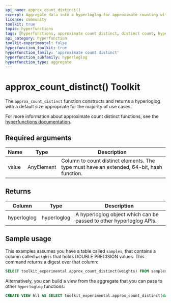 ```yaml
---
api_name: approx_count_distinct()
excerpt: Aggregate data into a hyperloglog for approximate counting without having to specify the number of buckets.
license: community
toolkit: true
topic: hyperfunctions
tags: [hyperfunctions, approximate count distinct, distinct count, hyperloglog]
api_category: hyperfunction
toolkit-experimental: false
hyperfunction_toolkit: true
hyperfunction_family: 'approximate count distinct'
hyperfunction_subfamily: hyperloglog
hyperfunction_type: aggregate
---
```


# approx_count_distinct()  <tag type="toolkit">Toolkit</tag>
The `approx_count_distinct` function constructs and returns a hyperloglog with a
default size appropriate for the majority of use cases.

For more information about approximate count distinct functions, see the
[hyperfunctions documentation][hyperfunctions-approx-count-distincts].

## Required arguments

|Name|Type|Description|
|-|-|-|
|value|AnyElement| Column to count distinct elements. The type must have an extended, 64-bit, hash function.|

## Returns

|Column|Type|Description|
|-|-|-|
|hyperloglog|hyperloglog|A hyperloglog object which can be passed to other hyperloglog APIs.|

<!---Any special notes about the returns-->

## Sample usage
This examples assumes you have a table called `samples`, that contains a column
called `weights` that holds DOUBLE PRECISION values. This command returns a
digest over that column:

``` sql
SELECT toolkit_experimental.approx_count_distinct(weights) FROM samples;
```

Alternatively, you can build a view from the aggregate that you can pass to
other `hyperloglog` functions:

``` sql
CREATE VIEW hll AS SELECT toolkit_experimental.approx_count_distinct(data) FROM samples;
```


[hyperfunctions-approx-count-distincts]: /timescaledb/:currentVersion:/how-to-guides/hyperfunctions/approx-count-distincts/
[stderror]: /api/:currentVersion:/hyperfunctions/approx_count_distincts/stderror/
